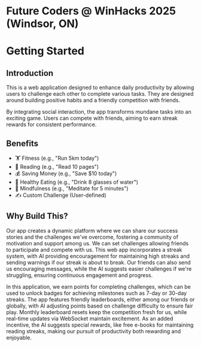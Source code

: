 # Future Coders @ WinHacks 2025 (Windsor, ON)

# Getting Started

## Introduction

This is a web application designed to enhance daily productivity by allowing users to challenge each other to complete various tasks. They are designed around building positive habits and a friendly competition with friends. 

By integrating social interaction, the app transforms mundane tasks into an exciting game. Users can compete with friends, aiming to earn streak rewards for consistent performance.

## Benefits

* 🏋️ Fitness (e.g., "Run 5km today")
* 📖 Reading (e.g., "Read 10 pages")
* 💰 Saving Money (e.g., "Save $10 today")
* 🥗 Healthy Eating (e.g., "Drink 8 glasses of water")
* 🧘 Mindfulness (e.g., "Meditate for 5 minutes")
* ✍️ Custom Challenge (User-defined)

## Why Build This?

Our app creates a dynamic platform where we can share our success stories and the challenges we've overcome, fostering a community of motivation and support among us. We can set challenges allowing friends to participate and compete with us. This web app incorporates a streak system, with AI providing encouragement for maintaining high streaks and sending warnings if our streak is about to break. Our friends can also send us encouraging messages, while the AI suggests easier challenges if we're struggling, ensuring continuous engagement and progress.

In this application, we earn points for completing challenges, which can be used to unlock badges for achieving milestones such as 7-day or 30-day streaks. The app features friendly leaderboards, either among our friends or globally, with AI adjusting points based on challenge difficulty to ensure fair play. Monthly leaderboard resets keep the competition fresh for us, while real-time updates via WebSocket maintain excitement. As an added incentive, the AI suggests special rewards, like free e-books for maintaining reading streaks, making our pursuit of productivity both rewarding and enjoyable.
